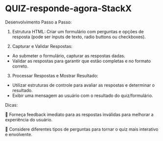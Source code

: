 # QUIZ-responde-agora-StackX

Desenvolvimento Passo a Passo:

1. Estrutura HTML: Criar um formulário com perguntas e opções de resposta (pode ser inputs de texto, radio buttons ou checkboxes).

2. Capturar e Validar Respostas:
- Ao submeter o formulário, capturar as respostas dadas.
- Validar as respostas para garantir que estão completas e no formato correto.

3. Processar Respostas e Mostrar Resultado:
- Utilizar estruturas de controle para avaliar as respostas e determinar o resultado.
- Exibir uma mensagem ao usuário com o resultado do quiz/formulário.

Dicas:

📌 Forneça feedback imediato para as respostas inválidas para melhorar a experiência do usuário.

📌 Considere diferentes tipos de perguntas para tornar o quiz mais interativo e envolvente.

